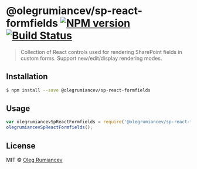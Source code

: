 # @olegrumiancev/sp-react-formfields [![NPM version](https://badge.fury.io/js/@olegrumiancev/sp-react-formfields.svg)](https://npmjs.org/package/@olegrumiancev/sp-react-formfields) [![Build Status](https://travis-ci.org/olegrumiancev/sp-react-formfields.svg?branch=master)](https://travis-ci.org/olegrumiancev/sp-react-formfields)

> Collection of React controls used for rendering SharePoint fields in custom forms. Support new/edit/display rendering modes.

## Installation

```sh
$ npm install --save @olegrumiancev/sp-react-formfields
```

## Usage

```js
var olegrumiancevSpReactFormfields = require('@olegrumiancev/sp-react-formfields');
olegrumiancevSpReactFormfields();
```

## License

MIT © [Oleg Rumiancev](https://github.com/olegrumiancev)
